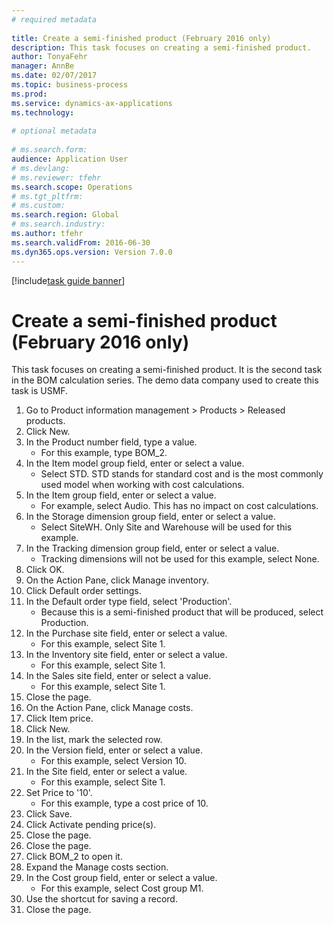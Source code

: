 ```yaml
--- 
# required metadata 
 
title: Create a semi-finished product (February 2016 only)
description: This task focuses on creating a semi-finished product. 
author: TonyaFehr 
manager: AnnBe 
ms.date: 02/07/2017
ms.topic: business-process 
ms.prod:  
ms.service: dynamics-ax-applications 
ms.technology:  
 
# optional metadata 
 
# ms.search.form:   
audience: Application User 
# ms.devlang:  
# ms.reviewer: tfehr 
ms.search.scope: Operations 
# ms.tgt_pltfrm:  
# ms.custom:  
ms.search.region: Global
# ms.search.industry: 
ms.author: tfehr 
ms.search.validFrom: 2016-06-30 
ms.dyn365.ops.version: Version 7.0.0 
---
```


[!include[task guide banner](.../includes/task-guide-banner.md)]

# Create a semi-finished product (February 2016 only)

This task focuses on creating a semi-finished product. It is the second task in the BOM calculation series. The demo data company used to create this task is USMF.

1. Go to Product information management > Products > Released products.
2. Click New.
3. In the Product number field, type a value.
    * For this example, type BOM_2.  
4. In the Item model group field, enter or select a value.
    * Select STD. STD stands for standard cost and is the most commonly used model when working with cost calculations.  
5. In the Item group field, enter or select a value.
    * For example, select Audio. This has no impact on cost calculations.  
6. In the Storage dimension group field, enter or select a value.
    * Select SiteWH. Only Site and Warehouse will be used for this example.  
7. In the Tracking dimension group field, enter or select a value.
    * Tracking dimensions will not be used for this example, select None.  
8. Click OK.
9. On the Action Pane, click Manage inventory.
10. Click Default order settings.
11. In the Default order type field, select 'Production'.
    * Because this is a semi-finished product that will be produced, select Production.  
12. In the Purchase site field, enter or select a value.
    * For this example, select Site 1.  
13. In the Inventory site field, enter or select a value.
    * For this example, select Site 1.  
14. In the Sales site field, enter or select a value.
    * For this example, select Site 1.  
15. Close the page.
16. On the Action Pane, click Manage costs.
17. Click Item price.
18. Click New.
19. In the list, mark the selected row.
20. In the Version field, enter or select a value.
    * For this example, select Version 10.  
21. In the Site field, enter or select a value.
    * For this example, select Site 1.  
22. Set Price to '10'.
    * For this example, type a cost price of 10.  
23. Click Save.
24. Click Activate pending price(s).
25. Close the page.
26. Close the page.
27. Click BOM_2 to open it.
28. Expand the Manage costs section.
29. In the Cost group field, enter or select a value.
    * For this example, select Cost group M1.  
30. Use the shortcut for saving a record.
31. Close the page.

